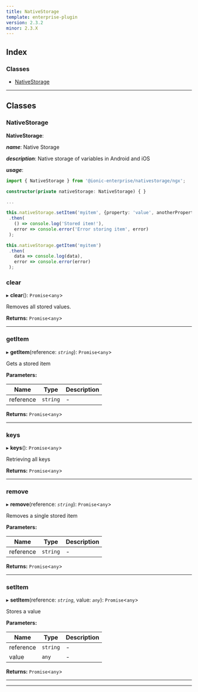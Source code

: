 ```yaml
---
title: NativeStorage
template: enterprise-plugin
version: 2.3.2
minor: 2.3.X
---
```


<native-ent-install plugin-id="nativestorage" variables=""></native-ent-install>

## Index

### Classes

* [NativeStorage](#nativestorage)

---

## Classes

<a id="nativestorage"></a>

###  NativeStorage

**NativeStorage**: 

*__name__*: Native Storage

*__description__*: Native storage of variables in Android and iOS

*__usage__*:
 ```typescript
import { NativeStorage } from '@ionic-enterprise/nativestorage/ngx';

constructor(private nativeStorage: NativeStorage) { }

...

this.nativeStorage.setItem('myitem', {property: 'value', anotherProperty: 'anotherValue'})
  .then(
    () => console.log('Stored item!'),
    error => console.error('Error storing item', error)
  );

this.nativeStorage.getItem('myitem')
  .then(
    data => console.log(data),
    error => console.error(error)
  );
```

<a id="nativestorage.clear"></a>

###  clear

▸ **clear**(): `Promise`<`any`>

Removes all stored values.

**Returns:** `Promise`<`any`>

___
<a id="nativestorage.getitem"></a>

###  getItem

▸ **getItem**(reference: *`string`*): `Promise`<`any`>

Gets a stored item

**Parameters:**

| Name | Type | Description |
| ------ | ------ | ------ |
| reference | `string` |  \- |

**Returns:** `Promise`<`any`>

___
<a id="nativestorage.keys"></a>

###  keys

▸ **keys**(): `Promise`<`any`>

Retrieving all keys

**Returns:** `Promise`<`any`>

___
<a id="nativestorage.remove"></a>

###  remove

▸ **remove**(reference: *`string`*): `Promise`<`any`>

Removes a single stored item

**Parameters:**

| Name | Type | Description |
| ------ | ------ | ------ |
| reference | `string` |  \- |

**Returns:** `Promise`<`any`>

___
<a id="nativestorage.setitem"></a>

###  setItem

▸ **setItem**(reference: *`string`*, value: *`any`*): `Promise`<`any`>

Stores a value

**Parameters:**

| Name | Type | Description |
| ------ | ------ | ------ |
| reference | `string` |  \- |
| value | `any` |  \- |

**Returns:** `Promise`<`any`>

___

___

